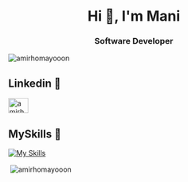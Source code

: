 <h1 align="center">Hi 👋, I'm Mani</h1>
<h3 align="center">Software Developer</h3>

<p align="left"> <img src="https://komarev.com/ghpvc/?username=amirhomayooon&label=Profile%20views&color=0e75b6&style=flat" alt="amirhomayooon" /> </p>

## Linkedin 🔗
<p align="left">
<a href="https://www.linkedin.com/in/amirhomayoon-refaei/" target="blank"><img align="center" src="https://raw.githubusercontent.com/rahuldkjain/github-profile-readme-generator/master/src/images/icons/Social/linked-in-alt.svg" alt="amirhoomayoon" height="30" width="40" /></a>
</p>

## MySkills 🚀
[![My Skills](https://skillicons.dev/icons?i=py,django,c#,c++,selenium,linux,redis,postgres,nginx,mysql,git,docker,bash,js)](https://skillicons.dev)

<p>&nbsp;<img align="center" src="https://github-readme-stats.vercel.app/api?username=amirhomayooon&show_icons=true&theme=dark&locale=en" alt="amirhomayooon" /></p>
